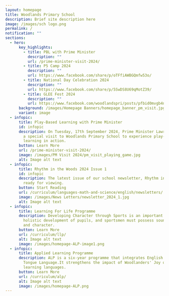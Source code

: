 ```yaml
---
layout: homepage
title: Woodlands Primary School
description: Brief site description here
image: /images/sch logo.png
permalink: /
notification: ""
sections:
  - hero:
      key_highlights:
        - title: PBL with Prime Minister
          description: ""
          url: /prime-minister-visit-2024/
        - title: P5 Camp 2024
          description: ""
          url: https://www.facebook.com/share/p/oTFfiAWBGQmfw53o/
        - title: National Day Celebration 2024
          description: ""
          url: https://www.facebook.com/share/p/5SwDS8U69qMotZ39/
        - title: GLEE Fest 2024
          description: ""
          url: https://www.facebook.com/woodlandspri/posts/pfbid0mvgb4nNv9RHVycN7wPRMbjuK976v6BWTJrc6z5nfdETCKpvqzGc6daq1x56yVWEBl
      background: /images/Homepage Banners/homepage_banner_pm_visit.jpg
      variant: image
  - infopic:
      title: Play-Based Learning with Prime Minister
      id: infopic
      description: On Tuesday, 17th September 2024, Prime Minister Lawrence Wong made
        a special visit to Woodlands Primary School to experience play-based
        learning in action.
      button: Learn More
      url: /prime-minister-visit-2024/
      image: /images/PM Visit 2024/pm_visit_playing_game.jpg
      alt: Image alt text
  - infopic:
      title: Rhythm in the Woods 2024 Issue 1
      id: infopic
      description: The latest issue of our school newsletter, Rhythm in the Woods, is
        ready for viewing.
      button: Start Reading
      url: /curriculum/languages-math-and-science/english/newsletters/
      image: /images/News Letters/newsletter_2024_1.jpg
      alt: Image alt text
  - infopic:
      title: Learning For Life Programme
      description: Developing Character through Sports is an important component of
        holistic development of pupils, and sportsmen must possess sound values
        and character.
      button: Learn More
      url: /curriculum/llp/
      alt: Image alt text
      image: /images/homepage-ALP-image1.png
  - infopic:
      title: Applied Learning Programme
      description: ALP is a six-year programme that integrates English and Mother
        Tongue Language.It strengthens the impact of Woodlanders' Joy of
        learning languages.
      button: Learn More
      url: /curriculum/alp/
      alt: Image alt text
      image: /images/homepage-ALP.png
---
```

